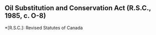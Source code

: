 ## Oil Substitution and Conservation Act (R.S.C., 1985, c. O-8)
  *[R.S.C.]: Revised Statutes of Canada

